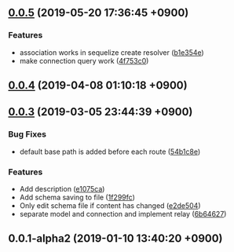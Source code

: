 ## [0.0.5](https://github.com/sifrr/sifrr/compare/v0.0.4...v0.0.5) (2019-05-20 17:36:45 +0900)


### Features

* association works in sequelize create resolver ([b1e354e](https://github.com/sifrr/sifrr/commit/b1e354e))
* make connection query work ([4f753c0](https://github.com/sifrr/sifrr/commit/4f753c0))



## [0.0.4](https://github.com/sifrr/sifrr/compare/v0.0.3...v0.0.4) (2019-04-08 01:10:18 +0900)



## [0.0.3](https://github.com/sifrr/sifrr/compare/v0.0.1-alpha2...v0.0.3) (2019-03-05 23:44:39 +0900)


### Bug Fixes

* default base path is added before each route ([54b1c8e](https://github.com/sifrr/sifrr/commit/54b1c8e))


### Features

* Add description ([e1075ca](https://github.com/sifrr/sifrr/commit/e1075ca))
* Add schema saving to file ([1f299fc](https://github.com/sifrr/sifrr/commit/1f299fc))
* Only edit schema file if content has changed ([e2de504](https://github.com/sifrr/sifrr/commit/e2de504))
* separate model and connection and implement relay ([6b64627](https://github.com/sifrr/sifrr/commit/6b64627))



## 0.0.1-alpha2 (2019-01-10 13:40:20 +0900)



